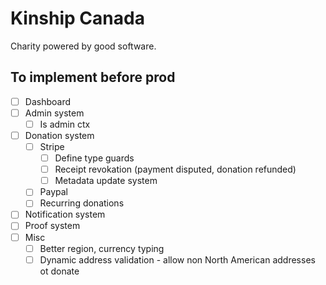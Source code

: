 # Kinship Canada

Charity powered by good software.

## To implement before prod
- [ ] Dashboard
- [ ] Admin system
    - [ ] Is admin ctx
- [ ] Donation system
    - [ ] Stripe
        - [ ] Define type guards
        - [ ] Receipt revokation (payment disputed, donation refunded)
        - [ ] Metadata update system
    - [ ] Paypal
    - [ ] Recurring donations
- [ ] Notification system
- [ ] Proof system
- [ ] Misc
    - [ ] Better region, currency typing
    - [ ] Dynamic address validation - allow non North American addresses ot donate